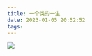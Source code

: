 ```yaml
---
title: 一个类的一生
date: 2023-01-05 20:52:52
tags:
---
```


![](https://pic.imgdb.cn/item/63b6cffbbe43e0d30e6b5ec4.jpg)
